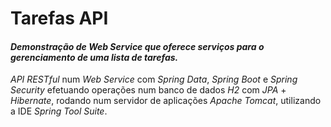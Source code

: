 # Tarefas API

<h4><i>Demonstração de Web Service que oferece serviços para o gerenciamento de uma lista de tarefas.</i></h4>

 <i>API RESTful</i> num <i>Web Service</i> com <i>Spring Data</i>, <i>Spring Boot</i> e <i>Spring Security</i> efetuando operações num banco de dados <i>H2</i> com <i>JPA</i> + <i>Hibernate</i>, rodando num servidor de aplicações <i>Apache Tomcat</i>, utilizando a IDE <i>Spring Tool Suite</i>. 
